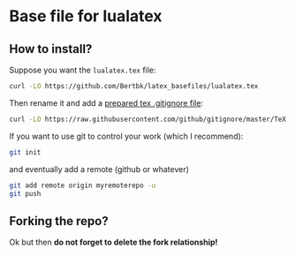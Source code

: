 # Base file for lualatex

## How to install?

Suppose you want the `lualatex.tex` file:

```bash
curl -LO https://github.com/Bertbk/latex_basefiles/lualatex.tex
```
Then rename it and add a [prepared tex .gitignore file](https://raw.githubusercontent.com/github/gitignore/master/TeX.gitignore):
```bash
curl -LO https://raw.githubusercontent.com/github/gitignore/master/TeX.gitignore --output .gitignore
```
If you want to use git to control your work (which I recommend):
```bash
git init
```
and eventually add a remote (github or whatever)
```bash
git add remote origin myremoterepo -u
git push
```

## Forking the repo?

Ok but then **do not forget to delete the fork relationship!**